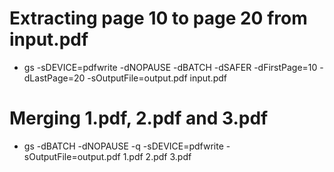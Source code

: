 Extracting page 10 to page 20 from input.pdf
=====
* gs -sDEVICE=pdfwrite -dNOPAUSE -dBATCH -dSAFER -dFirstPage=10 -dLastPage=20 -sOutputFile=output.pdf input.pdf

Merging 1.pdf, 2.pdf and 3.pdf
=====
* gs -dBATCH -dNOPAUSE -q -sDEVICE=pdfwrite -sOutputFile=output.pdf 1.pdf 2.pdf 3.pdf
